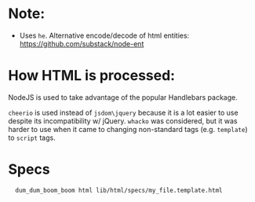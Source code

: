 
Note:
======
* Uses `he`. Alternative encode/decode of html entities: https://github.com/substack/node-ent



How HTML is processed:
==============

NodeJS is used to take advantage of the popular Handlebars package.

`cheerio` is used instead of `jsdom\jquery` because it is a lot
easier to use despite its incompatibility w/ jQuery.  `whacko`
was considered, but it was harder to use when it came to
changing non-standard tags (e.g. `template`) to `script` tags.

Specs
=====

```bash
  dum_dum_boom_boom html lib/html/specs/my_file.template.html
```
